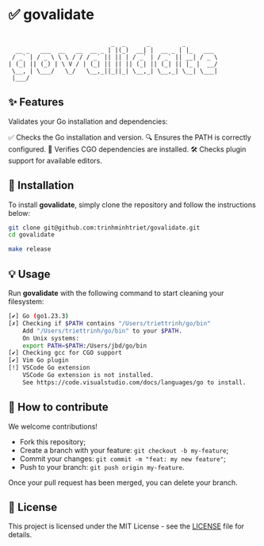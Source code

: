 # ✅ govalidate

```text

                             _  _      _         _
  __ _   ___  __   __  __ _ | |(_)  __| |  __ _ | |_   ___
 / _` | / _ \ \ \ / / / _` || || | / _` | / _` || __| / _ \
| (_| || (_) | \ V / | (_| || || || (_| || (_| || |_ |  __/
 \__, | \___/   \_/   \__,_||_||_| \__,_| \__,_| \__| \___|
 |___/

```

## ✨ Features

Validates your Go installation and dependencies:

✅ Checks the Go installation and version.
🔍 Ensures the PATH is correctly configured.
🔧 Verifies CGO dependencies are installed.
🛠️ Checks plugin support for available editors.

## 🚀 Installation

To install **govalidate**, simply clone the repository and follow the instructions below:

```bash
git clone git@github.com:trinhminhtriet/govalidate.git
cd govalidate

make release
```

## 💡 Usage

Run **govalidate** with the following command to start cleaning your filesystem:

```sh
[✔] Go (go1.23.3)
[✗] Checking if $PATH contains "/Users/triettrinh/go/bin"
    Add "/Users/triettrinh/go/bin" to your $PATH.
    On Unix systems:
    export PATH=$PATH:/Users/jbd/go/bin
[✔] Checking gcc for CGO support
[✔] Vim Go plugin
[!] VSCode Go extension
    VSCode Go extension is not installed.
    See https://code.visualstudio.com/docs/languages/go to install.

```

## 🤝 How to contribute

We welcome contributions!

- Fork this repository;
- Create a branch with your feature: `git checkout -b my-feature`;
- Commit your changes: `git commit -m "feat: my new feature"`;
- Push to your branch: `git push origin my-feature`.

Once your pull request has been merged, you can delete your branch.

## 📝 License

This project is licensed under the MIT License - see the [LICENSE](LICENSE) file for details.
